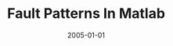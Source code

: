 ---
title: "Fault Patterns In Matlab"
date: 2005-01-01
venue: ""
paperurl: https://doi.org/10.1145/1082983.1083235
authors: "Fidel Nkwocha and Sebastian G Elbaum"
awards: ""
---